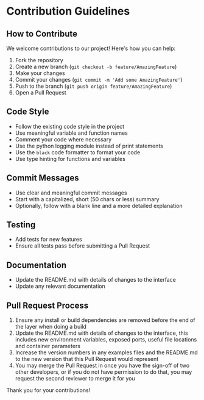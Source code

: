 # Contribution Guidelines

## How to Contribute

We welcome contributions to our project! Here's how you can help:

1. Fork the repository
2. Create a new branch (`git checkout -b feature/AmazingFeature`)
3. Make your changes
4. Commit your changes (`git commit -m 'Add some AmazingFeature'`)
5. Push to the branch (`git push origin feature/AmazingFeature`)
6. Open a Pull Request

## Code Style

- Follow the existing code style in the project
- Use meaningful variable and function names
- Comment your code where necessary
- Use the python logging module instead of print statements
- Use the `black` code formatter to format your code
- Use type hinting for functions and variables

## Commit Messages

- Use clear and meaningful commit messages
- Start with a capitalized, short (50 chars or less) summary
- Optionally, follow with a blank line and a more detailed explanation

## Testing

- Add tests for new features
- Ensure all tests pass before submitting a Pull Request

## Documentation

- Update the README.md with details of changes to the interface
- Update any relevant documentation

## Pull Request Process

1. Ensure any install or build dependencies are removed before the end of the layer when doing a build
2. Update the README.md with details of changes to the interface, this includes new environment variables, exposed ports, useful file locations and container parameters
3. Increase the version numbers in any examples files and the README.md to the new version that this Pull Request would represent
4. You may merge the Pull Request in once you have the sign-off of two other developers, or if you do not have permission to do that, you may request the second reviewer to merge it for you

Thank you for your contributions!